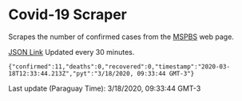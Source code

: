 # Covid-19 Scraper

Scrapes the number of confirmed cases from the [MSPBS](https://www.mspbs.gov.py/covid-19.php) web page.

[JSON Link](https://jmayalag.github.io/covid19-scrape/cases.json)
Updated every 30 minutes.
```
{"confirmed":11,"deaths":0,"recovered":0,"timestamp":"2020-03-18T12:33:44.213Z","pyt":"3/18/2020, 09:33:44 GMT-3"}
```
Last update (Paraguay Time): 3/18/2020, 09:33:44 GMT-3
